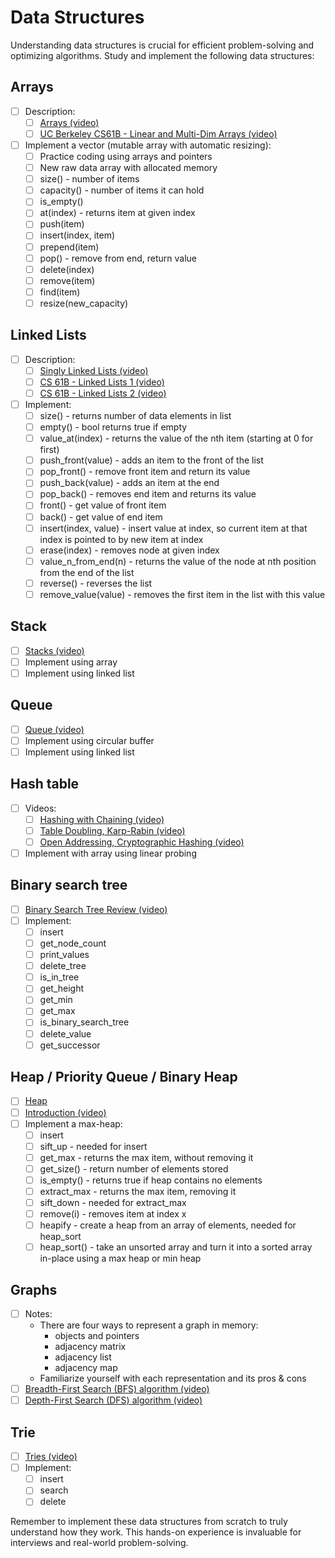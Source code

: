 # Data Structures

Understanding data structures is crucial for efficient problem-solving and optimizing algorithms. Study and implement the following data structures:

## Arrays
- [ ] Description:
    - [ ] [Arrays (video)](https://www.coursera.org/lecture/data-structures/arrays-OsBSF)
    - [ ] [UC Berkeley CS61B - Linear and Multi-Dim Arrays (video)](https://archive.org/details/ucberkeley_webcast_Wp8oiO_CZZE)
- [ ] Implement a vector (mutable array with automatic resizing):
    - [ ] Practice coding using arrays and pointers
    - [ ] New raw data array with allocated memory
    - [ ] size() - number of items
    - [ ] capacity() - number of items it can hold
    - [ ] is_empty()
    - [ ] at(index) - returns item at given index
    - [ ] push(item)
    - [ ] insert(index, item)
    - [ ] prepend(item)
    - [ ] pop() - remove from end, return value
    - [ ] delete(index)
    - [ ] remove(item)
    - [ ] find(item)
    - [ ] resize(new_capacity)

## Linked Lists
- [ ] Description:
    - [ ] [Singly Linked Lists (video)](https://www.coursera.org/lecture/data-structures/singly-linked-lists-kHhgK)
    - [ ] [CS 61B - Linked Lists 1 (video)](https://archive.org/details/ucberkeley_webcast_htzJdKoEmO0)
    - [ ] [CS 61B - Linked Lists 2 (video)](https://archive.org/details/ucberkeley_webcast_-c4I3gFYe3w)
- [ ] Implement:
    - [ ] size() - returns number of data elements in list
    - [ ] empty() - bool returns true if empty
    - [ ] value_at(index) - returns the value of the nth item (starting at 0 for first)
    - [ ] push_front(value) - adds an item to the front of the list
    - [ ] pop_front() - remove front item and return its value
    - [ ] push_back(value) - adds an item at the end
    - [ ] pop_back() - removes end item and returns its value
    - [ ] front() - get value of front item
    - [ ] back() - get value of end item
    - [ ] insert(index, value) - insert value at index, so current item at that index is pointed to by new item at index
    - [ ] erase(index) - removes node at given index
    - [ ] value_n_from_end(n) - returns the value of the node at nth position from the end of the list
    - [ ] reverse() - reverses the list
    - [ ] remove_value(value) - removes the first item in the list with this value

## Stack
- [ ] [Stacks (video)](https://www.coursera.org/lecture/data-structures/stacks-UdKzQ)
- [ ] Implement using array
- [ ] Implement using linked list

## Queue
- [ ] [Queue (video)](https://www.coursera.org/lecture/data-structures/queues-EShpq)
- [ ] Implement using circular buffer
- [ ] Implement using linked list

## Hash table
- [ ] Videos:
    - [ ] [Hashing with Chaining (video)](https://www.youtube.com/watch?v=0M_kIqhwbFo&list=PLUl4u3cNGP61Oq3tWYp6V_F-5jb5L2iHb&index=8)
    - [ ] [Table Doubling, Karp-Rabin (video)](https://www.youtube.com/watch?v=BRO7mVIFt08&index=9&list=PLUl4u3cNGP61Oq3tWYp6V_F-5jb5L2iHb)
    - [ ] [Open Addressing, Cryptographic Hashing (video)](https://www.youtube.com/watch?v=rvdJDijO2Ro&index=10&list=PLUl4u3cNGP61Oq3tWYp6V_F-5jb5L2iHb)
- [ ] Implement with array using linear probing

## Binary search tree
- [ ] [Binary Search Tree Review (video)](https://www.youtube.com/watch?v=x6At0nzX92o&index=1&list=PLA5Lqm4uh9Bbq-E0ZnqTIa8LRaL77ica6)
- [ ] Implement:
    - [ ] insert
    - [ ] get_node_count
    - [ ] print_values
    - [ ] delete_tree
    - [ ] is_in_tree
    - [ ] get_height
    - [ ] get_min
    - [ ] get_max
    - [ ] is_binary_search_tree
    - [ ] delete_value
    - [ ] get_successor

## Heap / Priority Queue / Binary Heap
- [ ] [Heap](https://en.wikipedia.org/wiki/Heap_(data_structure))
- [ ] [Introduction (video)](https://www.coursera.org/lecture/data-structures/introduction-2OpTs)
- [ ] Implement a max-heap:
    - [ ] insert
    - [ ] sift_up - needed for insert
    - [ ] get_max - returns the max item, without removing it
    - [ ] get_size() - return number of elements stored
    - [ ] is_empty() - returns true if heap contains no elements
    - [ ] extract_max - returns the max item, removing it
    - [ ] sift_down - needed for extract_max
    - [ ] remove(i) - removes item at index x
    - [ ] heapify - create a heap from an array of elements, needed for heap_sort
    - [ ] heap_sort() - take an unsorted array and turn it into a sorted array in-place using a max heap or min heap

## Graphs
- [ ] Notes:
    - There are four ways to represent a graph in memory:
        - objects and pointers
        - adjacency matrix
        - adjacency list
        - adjacency map
    - Familiarize yourself with each representation and its pros & cons
- [ ] [Breadth-First Search (BFS) algorithm (video)](https://www.youtube.com/watch?v=s-CYnVz-uh4&list=PLUl4u3cNGP61Oq3tWYp6V_F-5jb5L2iHb&index=13)
- [ ] [Depth-First Search (DFS) algorithm (video)](https://www.youtube.com/watch?v=AfSk24UTFS8&list=PLUl4u3cNGP61Oq3tWYp6V_F-5jb5L2iHb&index=14)

## Trie
- [ ] [Tries (video)](https://www.youtube.com/watch?v=zIjfhVPRZCg&list=PLUl4u3cNGP61Oq3tWYp6V_F-5jb5L2iHb&index=16)
- [ ] Implement:
    - [ ] insert
    - [ ] search
    - [ ] delete

Remember to implement these data structures from scratch to truly understand how they work. This hands-on experience is invaluable for interviews and real-world problem-solving.